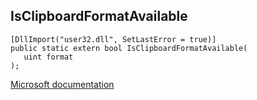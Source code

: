 ## IsClipboardFormatAvailable

```
[DllImport("user32.dll", SetLastError = true)]
public static extern bool IsClipboardFormatAvailable(
   uint format
);
```

[Microsoft documentation](https://docs.microsoft.com/en-us/windows/win32/api/winuser/nf-winuser-isclipboardformataavailable)
